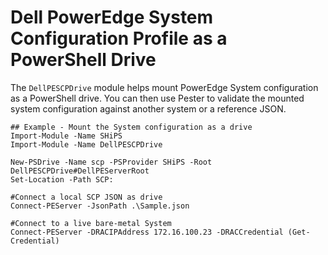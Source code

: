 # Dell PowerEdge System Configuration Profile as a PowerShell Drive
The `DellPESCPDrive` module helps mount PowerEdge System configuration as a PowerShell drive. You can then use Pester to validate the mounted system configuration against another system or a reference JSON.

```
## Example - Mount the System configuration as a drive
Import-Module -Name SHiPS
Import-Module -Name DellPESCPDrive

New-PSDrive -Name scp -PSProvider SHiPS -Root DellPESCPDrive#DellPEServerRoot
Set-Location -Path SCP:

#Connect a local SCP JSON as drive
Connect-PEServer -JsonPath .\Sample.json

#Connect to a live bare-metal System
Connect-PEServer -DRACIPAddress 172.16.100.23 -DRACCredential (Get-Credential)
```
